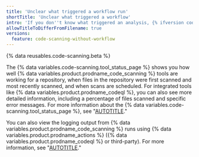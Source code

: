 ```yaml
---
title: 'Unclear what triggered a workflow run'
shortTitle: 'Unclear what triggered a workflow'
intro: 'If you don''t know what triggered an analysis, {% ifversion code-scanning-tool-status-page %} investigate the {% data variables.code-scanning.tool_status_page %} or {% endif %}look at the log for the last scan.'
allowTitleToDifferFromFilename: true
versions:
  feature: code-scanning-without-workflow
---
```


{% data reusables.code-scanning.beta %}

The {% data variables.code-scanning.tool_status_page %} shows you how well {% data variables.product.prodname_code_scanning %} tools are working for a repository, when files in the repository were first scanned and most recently scanned, and when scans are scheduled. For integrated tools like {% data variables.product.prodname_codeql %}, you can also see more detailed information, including a percentage of files scanned and specific error messages. For more information about the {% data variables.code-scanning.tool_status_page %}, see "[AUTOTITLE](/code-security/code-scanning/managing-your-code-scanning-configuration/about-the-tool-status-page)."

You can also view the logging output from {% data variables.product.prodname_code_scanning %} runs using {% data variables.product.prodname_actions %} ({% data variables.product.prodname_codeql %} or third-party). For more information, see "[AUTOTITLE](/code-security/code-scanning/managing-your-code-scanning-configuration/viewing-code-scanning-logs#viewing-the-logging-output-from-code-scanning)."
